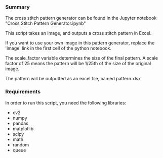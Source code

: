 ### Summary

The cross stitch pattern generator can be found in the Jupyter notebook "Cross Stitch Pattern Generator.ipynb"

This script takes an image, and outputs a cross stitch pattern in Excel.

If you want to use your own image in this pattern generator, replace the 'image' link in the first cell of the python notebook.

The scale_factor variable determines the size of the final pattern. A scale factor of 25 means the pattern will be 1/25th of the size of the original image.

The pattern will be outputted as an excel file, named pattern.xlsx

### Requirements
In order to run this script, you need the following libraries:
* cv2
* numpy
* pandas
* matplotlib
* scipy
* math
* random
* queue
